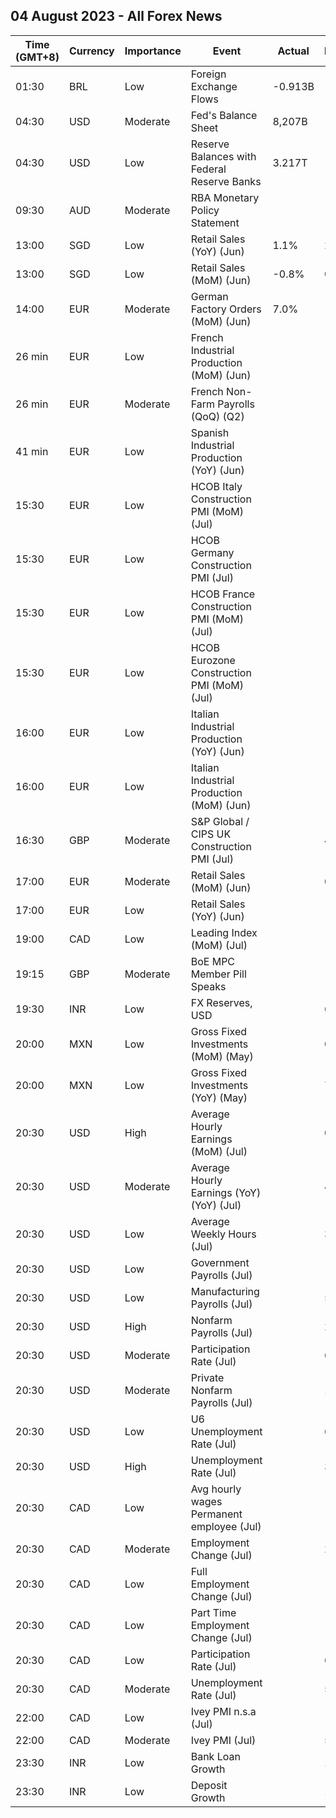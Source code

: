 ## 04 August 2023 - All Forex News

| Time (GMT+8) | Currency | Importance | Event | Actual | Forecast | Previous |
|------|----------|------------|-------|--------|----------|----------|
| 01:30 | BRL | Low | Foreign Exchange Flows | -0.913B |  | -0.836B |
| 04:30 | USD | Moderate | Fed's Balance Sheet | 8,207B |  | 8,243B |
| 04:30 | USD | Low | Reserve Balances with Federal Reserve Banks | 3.217T |  | 3.167T |
| 09:30 | AUD | Moderate | RBA Monetary Policy Statement |  |  |  |
| 13:00 | SGD | Low | Retail Sales (YoY) (Jun) | 1.1% | 2.7% | 1.8% |
| 13:00 | SGD | Low | Retail Sales (MoM) (Jun) | -0.8% | 0.0% | -0.2% |
| 14:00 | EUR | Moderate | German Factory Orders (MoM) (Jun) | 7.0% | -2.0% | 6.2% |
| 26 min | EUR | Low | French Industrial Production (MoM) (Jun) |  | -0.3% | 1.2% |
| 26 min | EUR | Moderate | French Non-Farm Payrolls (QoQ) (Q2) |  |  | 0.3% |
| 41 min | EUR | Low | Spanish Industrial Production (YoY) (Jun) |  | -1.7% | -0.1% |
| 15:30 | EUR | Low | HCOB Italy Construction PMI (MoM) (Jul) |  |  | 48.6 |
| 15:30 | EUR | Low | HCOB Germany Construction PMI (Jul) |  |  | 41.4 |
| 15:30 | EUR | Low | HCOB France Construction PMI (MoM) (Jul) |  |  | 43.7 |
| 15:30 | EUR | Low | HCOB Eurozone Construction PMI (MoM) (Jul) |  |  | 44.2 |
| 16:00 | EUR | Low | Italian Industrial Production (YoY) (Jun) |  | -2.0% | -3.7% |
| 16:00 | EUR | Low | Italian Industrial Production (MoM) (Jun) |  | -0.3% | 1.6% |
| 16:30 | GBP | Moderate | S&P Global / CIPS UK Construction PMI (Jul) |  | 48.0 | 48.9 |
| 17:00 | EUR | Moderate | Retail Sales (MoM) (Jun) |  | 0.2% | 0.0% |
| 17:00 | EUR | Low | Retail Sales (YoY) (Jun) |  | -1.7% | -2.9% |
| 19:00 | CAD | Low | Leading Index (MoM) (Jul) |  |  | -0.05% |
| 19:15 | GBP | Moderate | BoE MPC Member Pill Speaks |  |  |  |
| 19:30 | INR | Low | FX Reserves, USD |  | 607.68B | 607.04B |
| 20:00 | MXN | Low | Gross Fixed Investments (MoM) (May) |  | 0.00% | -0.30% |
| 20:00 | MXN | Low | Gross Fixed Investments (YoY) (May) |  | 7.60% | 6.10% |
| 20:30 | USD | High | Average Hourly Earnings (MoM) (Jul) |  | 0.3% | 0.4% |
| 20:30 | USD | Moderate | Average Hourly Earnings (YoY) (YoY) (Jul) |  | 4.2% | 4.4% |
| 20:30 | USD | Low | Average Weekly Hours (Jul) |  | 34.4 | 34.4 |
| 20:30 | USD | Low | Government Payrolls (Jul) |  |  | 60.0K |
| 20:30 | USD | Low | Manufacturing Payrolls (Jul) |  | 5K | 7K |
| 20:30 | USD | High | Nonfarm Payrolls (Jul) |  | 200K | 209K |
| 20:30 | USD | Moderate | Participation Rate (Jul) |  | 62.6% | 62.6% |
| 20:30 | USD | Moderate | Private Nonfarm Payrolls (Jul) |  | 179K | 149K |
| 20:30 | USD | Low | U6 Unemployment Rate (Jul) |  | 6.8% | 6.9% |
| 20:30 | USD | High | Unemployment Rate (Jul) |  | 3.6% | 3.6% |
| 20:30 | CAD | Low | Avg hourly wages Permanent employee (Jul) |  |  | 3.9% |
| 20:30 | CAD | Moderate | Employment Change (Jul) |  | 21.1K | 59.9K |
| 20:30 | CAD | Low | Full Employment Change (Jul) |  |  | 109.6K |
| 20:30 | CAD | Low | Part Time Employment Change (Jul) |  |  | -49.8K |
| 20:30 | CAD | Low | Participation Rate (Jul) |  | 65.6% | 65.7% |
| 20:30 | CAD | Moderate | Unemployment Rate (Jul) |  | 5.5% | 5.4% |
| 22:00 | CAD | Low | Ivey PMI n.s.a (Jul) |  |  | 53.4 |
| 22:00 | CAD | Moderate | Ivey PMI (Jul) |  | 52.7 | 50.2 |
| 23:30 | INR | Low | Bank Loan Growth |  | 15.6% | 16.2% |
| 23:30 | INR | Low | Deposit Growth |  | 12.6% | 13.0% |
